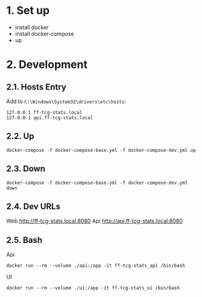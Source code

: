 # 1. Set up
- install docker
- install docker-compose
- up

# 2. Development

## 2.1. Hosts Entry
Add to `C:\Windows\System32\drivers\etc\hosts`:

	127.0.0.1 ff-tcg-stats.local
	127.0.0.1 api.ff-tcg-stats.local

## 2.2. Up

	docker-compose -f docker-compose-base.yml -f docker-compose-dev.yml up

## 2.3. Down

	docker-compose -f docker-compose-base.yml -f docker-compose-dev.yml down

## 2.4. Dev URLs
Web http://ff-tcg-stats.local:8080
Api http://api.ff-tcg-stats.local:8080

## 2.5. Bash
Api

	docker run --rm --volume ./api:/app -it ff-tcg-stats_api /bin/bash

UI

	docker run --rm --volume ./ui:/app -it ff-tcg-stats_ui /bin/bash
